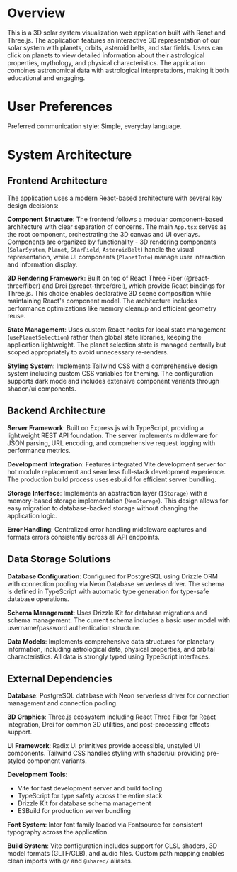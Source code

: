 # Overview

This is a 3D solar system visualization web application built with React and Three.js. The application features an interactive 3D representation of our solar system with planets, orbits, asteroid belts, and star fields. Users can click on planets to view detailed information about their astrological properties, mythology, and physical characteristics. The application combines astronomical data with astrological interpretations, making it both educational and engaging.

# User Preferences

Preferred communication style: Simple, everyday language.

# System Architecture

## Frontend Architecture

The application uses a modern React-based architecture with several key design decisions:

**Component Structure**: The frontend follows a modular component-based architecture with clear separation of concerns. The main `App.tsx` serves as the root component, orchestrating the 3D canvas and UI overlays. Components are organized by functionality - 3D rendering components (`SolarSystem`, `Planet`, `StarField`, `AsteroidBelt`) handle the visual representation, while UI components (`PlanetInfo`) manage user interaction and information display.

**3D Rendering Framework**: Built on top of React Three Fiber (@react-three/fiber) and Drei (@react-three/drei), which provide React bindings for Three.js. This choice enables declarative 3D scene composition while maintaining React's component model. The architecture includes performance optimizations like memory cleanup and efficient geometry reuse.

**State Management**: Uses custom React hooks for local state management (`usePlanetSelection`) rather than global state libraries, keeping the application lightweight. The planet selection state is managed centrally but scoped appropriately to avoid unnecessary re-renders.

**Styling System**: Implements Tailwind CSS with a comprehensive design system including custom CSS variables for theming. The configuration supports dark mode and includes extensive component variants through shadcn/ui components.

## Backend Architecture

**Server Framework**: Built on Express.js with TypeScript, providing a lightweight REST API foundation. The server implements middleware for JSON parsing, URL encoding, and comprehensive request logging with performance metrics.

**Development Integration**: Features integrated Vite development server for hot module replacement and seamless full-stack development experience. The production build process uses esbuild for efficient server bundling.

**Storage Interface**: Implements an abstraction layer (`IStorage`) with a memory-based storage implementation (`MemStorage`). This design allows for easy migration to database-backed storage without changing the application logic.

**Error Handling**: Centralized error handling middleware captures and formats errors consistently across all API endpoints.

## Data Storage Solutions

**Database Configuration**: Configured for PostgreSQL using Drizzle ORM with connection pooling via Neon Database serverless driver. The schema is defined in TypeScript with automatic type generation for type-safe database operations.

**Schema Management**: Uses Drizzle Kit for database migrations and schema management. The current schema includes a basic user model with username/password authentication structure.

**Data Models**: Implements comprehensive data structures for planetary information, including astrological data, physical properties, and orbital characteristics. All data is strongly typed using TypeScript interfaces.

## External Dependencies

**Database**: PostgreSQL database with Neon serverless driver for connection management and connection pooling.

**3D Graphics**: Three.js ecosystem including React Three Fiber for React integration, Drei for common 3D utilities, and post-processing effects support.

**UI Framework**: Radix UI primitives provide accessible, unstyled UI components. Tailwind CSS handles styling with shadcn/ui providing pre-styled component variants.

**Development Tools**: 
- Vite for fast development server and build tooling
- TypeScript for type safety across the entire stack
- Drizzle Kit for database schema management
- ESBuild for production server bundling

**Font System**: Inter font family loaded via Fontsource for consistent typography across the application.

**Build System**: Vite configuration includes support for GLSL shaders, 3D model formats (GLTF/GLB), and audio files. Custom path mapping enables clean imports with `@/` and `@shared/` aliases.